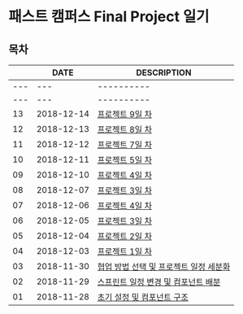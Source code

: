 # 패스트 캠퍼스 Final Project 일기

## 목차

|     |    DATE    |      DESCRIPTION    |
| --- |    ---     |      ----------     |
| --- |    ---     |      ----------     |
| --- |    ---     |      ----------     |
|  13 | 2018-12-14 | [프로젝트 9일 차](diary/2018-12-14.md)
|  12 | 2018-12-13 | [프로젝트 8일 차](diary/2018-12-13.md)
|  11 | 2018-12-12 | [프로젝트 7일 차](diary/2018-12-12.md)
|  10 | 2018-12-11 | [프로젝트 5일 차](diary/2018-12-11.md)
|  09 | 2018-12-10 | [프로젝트 4일 차](diary/2018-12-10.md)  
|  08 | 2018-12-07 | [프로젝트 3일 차](diary/2018-12-07.md)  
|  07 | 2018-12-06 | [프로젝트 4일 차](diary/2018-12-06.md)  
|  06 | 2018-12-05 | [프로젝트 3일 차](diary/2018-12-05.md)  
|  05 | 2018-12-04 | [프로젝트 2일 차](diary/2018-12-04.md)  
|  04 | 2018-12-03 | [프로젝트 1일 차](diary/2018-12-03.md)  
|  03 | 2018-11-30 | [협업 방법 선택 및 프로젝트 일정 세분화](diary/2018-11-30.md)  |
|  02 | 2018-11-29 | [스프린트 일정 변경 및 컴포넌트 배분](diary/2018-11-29.md)  |
|  01 | 2018-11-28 | [초기 설정 및 컴포넌트 구조](diary/2018-11-28.md) |
